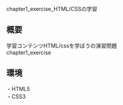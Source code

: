 chapter1_exercise_HTML/CSSの学習

## 概要
学習コンテンツHTML/cssを学ぼうの演習問題  
chapter1_exercise

## 環境
・HTML5</br>
・CSS3

